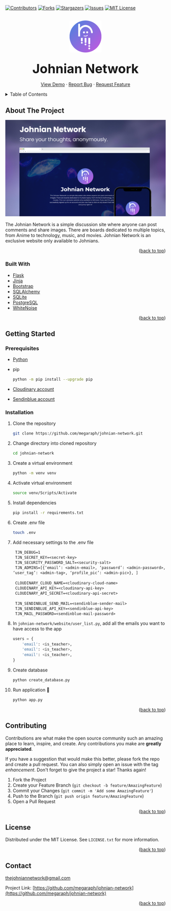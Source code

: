 <div id="top"></div>
<!--
*** Thanks for checking out the Best-README-Template. If you have a suggestion
*** that would make this better, please fork the repo and create a pull request
*** or simply open an issue with the tag "enhancement".
*** Don't forget to give the project a star!
*** Thanks again! Now go create something AMAZING! :D
-->



<!-- PROJECT SHIELDS -->
<!--
*** I'm using markdown "reference style" links for readability.
*** Reference links are enclosed in brackets [ ] instead of parentheses ( ).
*** See the bottom of this document for the declaration of the reference variables
*** for contributors-url, forks-url, etc. This is an optional, concise syntax you may use.
*** https://www.markdownguide.org/basic-syntax/#reference-style-links
-->
[![Contributors][contributors-shield]][contributors-url]
[![Forks][forks-shield]][forks-url]
[![Stargazers][stars-shield]][stars-url]
[![Issues][issues-shield]][issues-url]
[![MIT License][license-shield]][license-url]



<!-- PROJECT LOGO -->
<br />
<div align="center">
  <a href="https://github.com/megaraph/johnian-network">
    <img src="images/logo.png" alt="Logo" width="100" height="100">
  </a>

<h3 align="center"><span style="font-size: 2.5rem; font-weight: 700">Johnian Network<span></h3>
  <p align="center">
    <a href="https://johnian-network.herokuapp.com">View Demo</a>
    ·
    <a href="https://github.com/megaraph/johnian-network/issues">Report Bug</a>
    ·
    <a href="https://github.com/megaraph/johnian-network/issues">Request Feature</a>
  </p>
</div>



<!-- TABLE OF CONTENTS -->
<details>
  <summary>Table of Contents</summary>
  <ol>
    <li>
      <a href="#about-the-project">About The Project</a>
      <ul>
        <li><a href="#built-with">Built With</a></li>
      </ul>
    </li>
    <li>
      <a href="#getting-started">Getting Started</a>
      <ul>
        <li><a href="#prerequisites">Prerequisites</a></li>
        <li><a href="#installation">Installation</a></li>
      </ul>
    </li>
    <li><a href="#contributing">Contributing</a></li>
    <li><a href="#license">License</a></li>
    <li><a href="#contact">Contact</a></li>
  </ol>
</details>



<!-- ABOUT THE PROJECT -->
## About The Project

[![Product Name Screen Shot][product-screenshot]](https://johnian-network.herokuapp.com)

The Johnian Network is a simple discussion site where anyone can post comments and share images. There are boards dedicated to multiple topics, from Anime to technology, music, and movies. Johnian Network is an exclusive website only available to Johnians.

<p align="right">(<a href="#top">back to top</a>)</p>



### Built With

* [Flask](https://flask.palletsprojects.com/en/2.0.x/)
* [Jinja](https://jinja.palletsprojects.com/en/3.0.x/)
* [Bootstrap](https://getbootstrap.com)
* [SQLAlchemy](https://www.sqlalchemy.org/)
* [SQLite](https://sqlite.org/)
* [PostgreSQL](https://www.postgresql.org/)
* [WhiteNoise](http://whitenoise.evans.io/en/stable/)

<p align="right">(<a href="#top">back to top</a>)</p>



<!-- GETTING STARTED -->
## Getting Started

### Prerequisites

* [Python](https://www.python.org/)
* pip

  ```sh
  python -m pip install --upgrade pip
  ```
* [Cloudinary account](https://cloudinary.com/)
* [Sendinblue account](https://www.sendinblue.com/)

### Installation

1. Clone the repository
   ```sh
   git clone https://github.com/megaraph/johnian-network.git
   ```
2. Change directory into cloned repository
   ```sh
   cd johnian-network
   ```
3. Create a virtual environment
   ```sh
   python -m venv venv
   ```
4. Activate virtual environment
   ```sh
   source venv/Scripts/Activate
   ```
5. Install dependencies
   ```sh
   pip install -r requirements.txt
   ```
6. Create .env file
   ```sh
   touch .env
   ```
7. Add necessary settings to the .env file
   ```
    TJN_DEBUG=1
    TJN_SECRET_KEY=<secret-key>
    TJN_SECURITY_PASSWORD_SALT=<security-salt>
    TJN_ADMINS=[{‘email’: <admin-email>, ‘password’: <admin-password>, ‘user_tag’: <admin-tag>, ‘profile_pic’: <admin-pic>}, ]

    CLOUDINARY_CLOUD_NAME=<cloudinary-cloud-name>
    CLOUDINARY_API_KEY=<cloudinary-api-key>
    CLOUDINARY_API_SECRET=<cloudinary-api-secret>

    TJN_SENDINBLUE_SEND_MAIL=<sendinblue-sender-mail>
    TJN_SENDINBLUE_API_KEY=<sendinblue-api-key>
    TJN_MAIL_PASSWORD=<sendinblue-mail-password>
   ```
8. In `johnian-network/website/user_list.py`, add all the emails you want to have access to the app
   ```py
   users = {
       'email': <is_teacher>,
       'email': <is_teacher>,
       'email': <is_teacher>,
   }
   ```
9. Create database
   ```sh
   python create_database.py
   ```
10. Run application 🚀
    ```sh
    python app.py
    ```

<p align="right">(<a href="#top">back to top</a>)</p>

<!-- CONTRIBUTING -->
## Contributing

Contributions are what make the open source community such an amazing place to learn, inspire, and create. Any contributions you make are **greatly appreciated**.

If you have a suggestion that would make this better, please fork the repo and create a pull request. You can also simply open an issue with the tag *enhancement*.
Don't forget to give the project a star! Thanks again!

1. Fork the Project
2. Create your Feature Branch (`git checkout -b feature/AmazingFeature`)
3. Commit your Changes (`git commit -m 'Add some AmazingFeature'`)
4. Push to the Branch (`git push origin feature/AmazingFeature`)
5. Open a Pull Request

<p align="right">(<a href="#top">back to top</a>)</p>



<!-- LICENSE -->
## License

Distributed under the MIT License. See `LICENSE.txt` for more information.

<p align="right">(<a href="#top">back to top</a>)</p>



<!-- CONTACT -->
## Contact

thejohniannetwork@gmail.com

Project Link: [https://github.com/megaraph/johnian-network](https://github.com/megaraph/johnian-network)

<p align="right">(<a href="#top">back to top</a>)</p>


<!-- MARKDOWN LINKS & IMAGES -->
<!-- https://www.markdownguide.org/basic-syntax/#reference-style-links -->
[contributors-shield]: https://img.shields.io/github/contributors/megaraph/johnian-network.svg?style=for-the-badge
[contributors-url]: https://github.com/megaraph/johnian-network/graphs/contributors
[forks-shield]: https://img.shields.io/github/forks/megaraph/johnian-network.svg?style=for-the-badge
[forks-url]: https://github.com/megaraph/johnian-network/network/members
[stars-shield]: https://img.shields.io/github/stars/megaraph/johnian-network.svg?style=for-the-badge
[stars-url]: https://github.com/megaraph/johnian-network/stargazers
[issues-shield]: https://img.shields.io/github/issues/megaraph/johnian-network.svg?style=for-the-badge
[issues-url]: https://github.com/megaraph/johnian-network/issues
[license-shield]: https://img.shields.io/github/license/megaraph/johnian-network.svg?style=for-the-badge
[license-url]: https://github.com/megaraph/johnian-network/blob/master/LICENSE.txt
[product-screenshot]: images/screenshot.png
